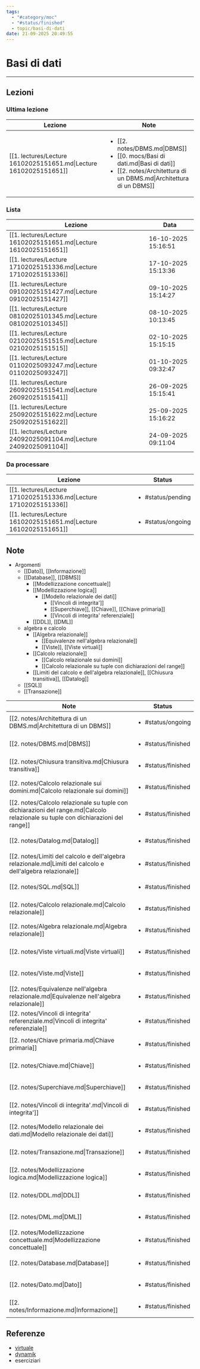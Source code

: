 ```yaml
---
tags:
  - "#category/moc"
  - "#status/finished"
  - topic/basi-di-dati
date: 21-09-2025 20:49:55
---
```

# Basi di dati
---
## Lezioni
### Ultima lezione
<!-- QueryToSerialize: TABLE WITHOUT ID file.link AS Lezione, file.inlinks AS Note FROM #category/lecture AND #topic/basi-di-dati SORT file.ctime DESC LIMIT 1 -->
<!-- SerializedQuery: TABLE WITHOUT ID file.link AS Lezione, file.inlinks AS Note FROM #category/lecture AND #topic/basi-di-dati SORT file.ctime DESC LIMIT 1 -->

| Lezione                                                           | Note                                                                                                                                                                       |
| ----------------------------------------------------------------- | -------------------------------------------------------------------------------------------------------------------------------------------------------------------------- |
| [[1. lectures/Lecture 16102025151651.md\|Lecture 16102025151651]] | <ul><li>[[2. notes/DBMS.md\|DBMS]]</li><li>[[0. mocs/Basi di dati.md\|Basi di dati]]</li><li>[[2. notes/Architettura di un DBMS.md\|Architettura di un DBMS]]</li></ul> |
<!-- SerializedQuery END -->

### Lista
<!-- QueryToSerialize: TABLE WITHOUT ID file.link AS Lezione, date AS Data FROM #category/lecture AND #topic/basi-di-dati SORT file.ctime DESC -->
<!-- SerializedQuery: TABLE WITHOUT ID file.link AS Lezione, date AS Data FROM #category/lecture AND #topic/basi-di-dati SORT file.ctime DESC -->

| Lezione                                                           | Data                |
| ----------------------------------------------------------------- | ------------------- |
| [[1. lectures/Lecture 16102025151651.md\|Lecture 16102025151651]] | 16-10-2025 15:16:51 |
| [[1. lectures/Lecture 17102025151336.md\|Lecture 17102025151336]] | 17-10-2025 15:13:36 |
| [[1. lectures/Lecture 09102025151427.md\|Lecture 09102025151427]] | 09-10-2025 15:14:27 |
| [[1. lectures/Lecture 08102025101345.md\|Lecture 08102025101345]] | 08-10-2025 10:13:45 |
| [[1. lectures/Lecture 02102025151515.md\|Lecture 02102025151515]] | 02-10-2025 15:15:15 |
| [[1. lectures/Lecture 01102025093247.md\|Lecture 01102025093247]] | 01-10-2025 09:32:47 |
| [[1. lectures/Lecture 26092025151541.md\|Lecture 26092025151541]] | 26-09-2025 15:15:41 |
| [[1. lectures/Lecture 25092025151622.md\|Lecture 25092025151622]] | 25-09-2025 15:16:22 |
| [[1. lectures/Lecture 24092025091104.md\|Lecture 24092025091104]] | 24-09-2025 09:11:04 |
<!-- SerializedQuery END -->



### Da processare
<!-- QueryToSerialize: TABLE WITHOUT ID file.link as Lezione, filter(file.tags, (t) => t="#status/pending" OR t="#status/ongoing") AS Status FROM #category/lecture AND #topic/basi-di-dati AND (#status/pending OR #status/ongoing) SORT date DESC -->
<!-- SerializedQuery: TABLE WITHOUT ID file.link as Lezione, filter(file.tags, (t) => t="#status/pending" OR t="#status/ongoing") AS Status FROM #category/lecture AND #topic/basi-di-dati AND (#status/pending OR #status/ongoing) SORT date DESC -->

| Lezione                                                           | Status                            |
| ----------------------------------------------------------------- | --------------------------------- |
| [[1. lectures/Lecture 17102025151336.md\|Lecture 17102025151336]] | <ul><li>#status/pending</li></ul> |
| [[1. lectures/Lecture 16102025151651.md\|Lecture 16102025151651]] | <ul><li>#status/ongoing</li></ul> |
<!-- SerializedQuery END -->


## Note
- Argomenti
	- [[Dato]], [[Informazione]]
	- [[Database]], [[DBMS]]
		- [[Modellizzazione concettuale]]
		- [[Modellizzazione logica]]
			- [[Modello relazionale dei dati]]
				- [[Vincoli di integrita']]
				- [[Superchiave]], [[Chiave]], [[Chiave primaria]]
				- [[Vincoli di integrita' referenziale]]
		- [[DDL]], [[DML]]
	- algebra e calcolo
		- [[Algebra relazionale]]
			- [[Equivalenze nell'algebra relazionale]]
			- [[Viste]], [[Viste virtuali]]
		- [[Calcolo relazionale]]
			- [[Calcolo relazionale sui domini]]
			- [[Calcolo relazionale su tuple con dichiarazioni del range]]
		- [[Limiti del calcolo e dell'algebra relazionale]], [[Chiusura transitiva]], [[Datalog]]
	- [[SQL]]
	- [[Transazione]]

<!-- QueryToSerialize: TABLE WITHOUT ID file.link AS Note, filter(file.tags, (t) => t="#status/pending" OR t="#status/ongoing" OR t="#status/finished") AS Status FROM #category/note AND #topic/basi-di-dati SORT file.ctime DESC -->
<!-- SerializedQuery: TABLE WITHOUT ID file.link AS Note, filter(file.tags, (t) => t="#status/pending" OR t="#status/ongoing" OR t="#status/finished") AS Status FROM #category/note AND #topic/basi-di-dati SORT file.ctime DESC -->

| Note                                                                                                                               | Status                             |
| ---------------------------------------------------------------------------------------------------------------------------------- | ---------------------------------- |
| [[2. notes/Architettura di un DBMS.md\|Architettura di un DBMS]]                                                                   | <ul><li>#status/ongoing</li></ul>  |
| [[2. notes/DBMS.md\|DBMS]]                                                                                                         | <ul><li>#status/finished</li></ul> |
| [[2. notes/Chiusura transitiva.md\|Chiusura transitiva]]                                                                           | <ul><li>#status/finished</li></ul> |
| [[2. notes/Calcolo relazionale sui domini.md\|Calcolo relazionale sui domini]]                                                     | <ul><li>#status/finished</li></ul> |
| [[2. notes/Calcolo relazionale su tuple con dichiarazioni del range.md\|Calcolo relazionale su tuple con dichiarazioni del range]] | <ul><li>#status/finished</li></ul> |
| [[2. notes/Datalog.md\|Datalog]]                                                                                                   | <ul><li>#status/finished</li></ul> |
| [[2. notes/Limiti del calcolo e dell'algebra relazionale.md\|Limiti del calcolo e dell'algebra relazionale]]                       | <ul><li>#status/finished</li></ul> |
| [[2. notes/SQL.md\|SQL]]                                                                                                           | <ul><li>#status/finished</li></ul> |
| [[2. notes/Calcolo relazionale.md\|Calcolo relazionale]]                                                                           | <ul><li>#status/finished</li></ul> |
| [[2. notes/Algebra relazionale.md\|Algebra relazionale]]                                                                           | <ul><li>#status/finished</li></ul> |
| [[2. notes/Viste virtuali.md\|Viste virtuali]]                                                                                     | <ul><li>#status/finished</li></ul> |
| [[2. notes/Viste.md\|Viste]]                                                                                                       | <ul><li>#status/finished</li></ul> |
| [[2. notes/Equivalenze nell'algebra relazionale.md\|Equivalenze nell'algebra relazionale]]                                         | <ul><li>#status/finished</li></ul> |
| [[2. notes/Vincoli di integrita' referenziale.md\|Vincoli di integrita' referenziale]]                                             | <ul><li>#status/finished</li></ul> |
| [[2. notes/Chiave primaria.md\|Chiave primaria]]                                                                                   | <ul><li>#status/finished</li></ul> |
| [[2. notes/Chiave.md\|Chiave]]                                                                                                     | <ul><li>#status/finished</li></ul> |
| [[2. notes/Superchiave.md\|Superchiave]]                                                                                           | <ul><li>#status/finished</li></ul> |
| [[2. notes/Vincoli di integrita'.md\|Vincoli di integrita']]                                                                       | <ul><li>#status/finished</li></ul> |
| [[2. notes/Modello relazionale dei dati.md\|Modello relazionale dei dati]]                                                         | <ul><li>#status/finished</li></ul> |
| [[2. notes/Transazione.md\|Transazione]]                                                                                           | <ul><li>#status/finished</li></ul> |
| [[2. notes/Modellizzazione logica.md\|Modellizzazione logica]]                                                                     | <ul><li>#status/finished</li></ul> |
| [[2. notes/DDL.md\|DDL]]                                                                                                           | <ul><li>#status/finished</li></ul> |
| [[2. notes/DML.md\|DML]]                                                                                                           | <ul><li>#status/finished</li></ul> |
| [[2. notes/Modellizzazione concettuale.md\|Modellizzazione concettuale]]                                                           | <ul><li>#status/finished</li></ul> |
| [[2. notes/Database.md\|Database]]                                                                                                 | <ul><li>#status/finished</li></ul> |
| [[2. notes/Dato.md\|Dato]]                                                                                                         | <ul><li>#status/finished</li></ul> |
| [[2. notes/Informazione.md\|Informazione]]                                                                                         | <ul><li>#status/finished</li></ul> |
<!-- SerializedQuery END -->

## Referenze
- [virtuale]()
- [dynamik]()
- eserciziari
